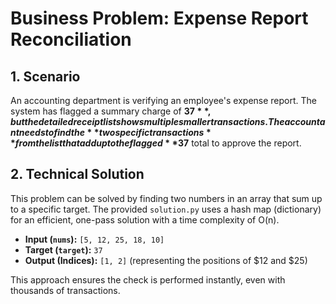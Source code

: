 # Business Problem: Expense Report Reconciliation

## 1. Scenario
An accounting department is verifying an employee's expense report. The system has flagged a summary charge of **$37**, but the detailed receipt list shows multiple smaller transactions. The accountant needs to find the **two specific transactions** from the list that add up to the flagged **$37** total to approve the report.

## 2. Technical Solution
This problem can be solved by finding two numbers in an array that sum up to a specific target. The provided `solution.py` uses a hash map (dictionary) for an efficient, one-pass solution with a time complexity of O(n).

*   **Input (`nums`):** `[5, 12, 25, 18, 10]`
*   **Target (`target`):** `37`
*   **Output (Indices):** `[1, 2]` (representing the positions of $12 and $25)

This approach ensures the check is performed instantly, even with thousands of transactions.